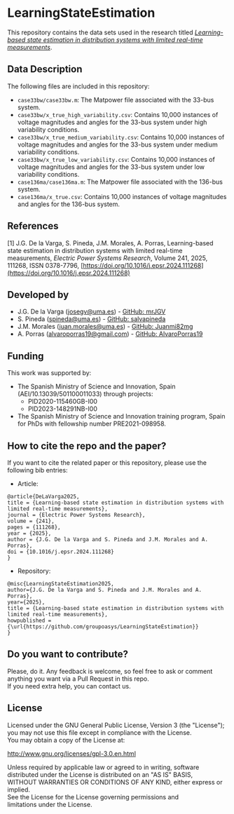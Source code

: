# LearningStateEstimation

This repository contains the data sets used in the research titled [*Learning-based state estimation in distribution systems with limited real-time measurements*](https://doi.org/10.1016/j.epsr.2024.111268).

## Data Description

The following files are included in this repository:
* `case33bw/case33bw.m`: The Matpower file associated with the 33-bus system.
* `case33bw/x_true_high_variability.csv`: Contains 10,000 instances of voltage magnitudes and angles for the 33-bus system under high variability conditions.
* `case33bw/x_true_medium_variability.csv`: Contains 10,000 instances of voltage magnitudes and angles for the 33-bus system under medium variability conditions.
* `case33bw/x_true_low_variability.csv`: Contains 10,000 instances of voltage magnitudes and angles for the 33-bus system under low variability conditions.
* `case136ma/case136ma.m`: The Matpower file associated with the 136-bus system.
* `case136ma/x_true.csv`: Contains 10,000 instances of voltage magnitudes and angles for the 136-bus system.

## References

[1] J.G. De la Varga, S. Pineda, J.M. Morales, A. Porras, Learning-based state estimation in distribution systems with limited real-time measurements, *Electric Power Systems Research*, Volume 241, 2025, 111268, ISSN 0378-7796, [https://doi.org/10.1016/j.epsr.2024.111268](https://doi.org/10.1016/j.epsr.2024.111268)

## Developed by

* J.G. De la Varga ([josegv@uma.es](mailto:josegv@uma.es)) - [GitHub: mrJGV](https://github.com/mrJGV)  
* S. Pineda ([spineda@uma.es](mailto:spineda@uma.es)) - [GitHub: salvapineda](https://github.com/salvapineda)  
* J.M. Morales ([juan.morales@uma.es](mailto:juan.morales@uma.es)) - [GitHub: Juanmi82mg](https://github.com/Juanmi82mg)  
* A. Porras ([alvaroporras19@gmail.com](mailto:alvaroporras19@gmail.com)) - [GitHub: AlvaroPorras19](https://github.com/AlvaroPorras19)

## Funding

This work was supported by:  
* The Spanish Ministry of Science and Innovation, Spain (AEI/10.13039/501100011033) through projects:
  * PID2020-115460GB-I00  
  * PID2023-148291NB-I00  
* The Spanish Ministry of Science and Innovation training program, Spain for PhDs with fellowship number PRE2021-098958.

## How to cite the repo and the paper?

If you want to cite the related paper or this repository, please use the following bib entries:

* Article:
```
@article{DeLaVarga2025,
title = {Learning-based state estimation in distribution systems with limited real-time measurements},
journal = {Electric Power Systems Research},
volume = {241},
pages = {111268},
year = {2025},
author = {J.G. De la Varga and S. Pineda and J.M. Morales and A. Porras},
doi = {10.1016/j.epsr.2024.111268}
}
```
* Repository:
```
@misc{LearningStateEstimation2025,
author={J.G. De la Varga and S. Pineda and J.M. Morales and A. Porras},
year={2025},
title = {Learning-based state estimation in distribution systems with limited real-time measurements},
howpublished = {\url{https://github.com/groupoasys/LearningStateEstimation}}
}
```

## Do you want to contribute?

Please, do it. Any feedback is welcome, so feel free to ask or comment anything you want via a Pull Request in this repo.  
If you need extra help, you can contact us.

## License

Licensed under the GNU General Public License, Version 3 (the "License");  
you may not use this file except in compliance with the License.  
You may obtain a copy of the License at:

   http://www.gnu.org/licenses/gpl-3.0.en.html

Unless required by applicable law or agreed to in writing, software  
distributed under the License is distributed on an "AS IS" BASIS,  
WITHOUT WARRANTIES OR CONDITIONS OF ANY KIND, either express or implied.  
See the License for the License governing permissions and  
limitations under the License.


